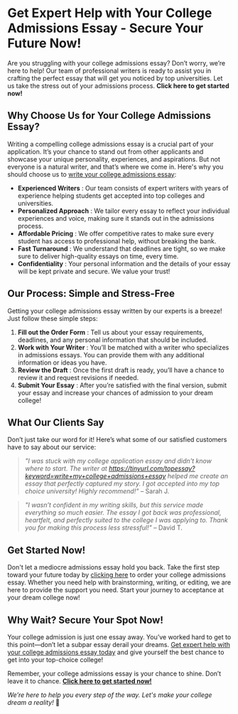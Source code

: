 # Get Expert Help with Your College Admissions Essay - Secure Your Future Now!

Are you struggling with your college admissions essay? Don’t worry, we’re here to help! Our team of professional writers is ready to assist you in crafting the perfect essay that will get you noticed by top universities. Let us take the stress out of your admissions process. **Click here to get started now!**

## Why Choose Us for Your College Admissions Essay?

Writing a compelling college admissions essay is a crucial part of your application. It’s your chance to stand out from other applicants and showcase your unique personality, experiences, and aspirations. But not everyone is a natural writer, and that’s where we come in. Here's why you should choose us to [write your college admissions essay](https://tinyurl.com/topessay?keyword=write+my+college+admissions+essay):

- **Experienced Writers** : Our team consists of expert writers with years of experience helping students get accepted into top colleges and universities.
- **Personalized Approach** : We tailor every essay to reflect your individual experiences and voice, making sure it stands out in the admissions process.
- **Affordable Pricing** : We offer competitive rates to make sure every student has access to professional help, without breaking the bank.
- **Fast Turnaround** : We understand that deadlines are tight, so we make sure to deliver high-quality essays on time, every time.
- **Confidentiality** : Your personal information and the details of your essay will be kept private and secure. We value your trust!

## Our Process: Simple and Stress-Free

Getting your college admissions essay written by our experts is a breeze! Just follow these simple steps:

1. **Fill out the Order Form** : Tell us about your essay requirements, deadlines, and any personal information that should be included.
2. **Work with Your Writer** : You’ll be matched with a writer who specializes in admissions essays. You can provide them with any additional information or ideas you have.
3. **Review the Draft** : Once the first draft is ready, you’ll have a chance to review it and request revisions if needed.
4. **Submit Your Essay** : After you’re satisfied with the final version, submit your essay and increase your chances of admission to your dream college!

## What Our Clients Say

Don’t just take our word for it! Here’s what some of our satisfied customers have to say about our service:

> _"I was stuck with my college application essay and didn't know where to start. The writer at https://tinyurl.com/topessay?keyword=write+my+college+admissions+essay helped me create an essay that perfectly captured my story. I got accepted into my top choice university! Highly recommend!"_ – Sarah J.

> _"I wasn’t confident in my writing skills, but this service made everything so much easier. The essay I got back was professional, heartfelt, and perfectly suited to the college I was applying to. Thank you for making this process less stressful!"_ – David T.

## Get Started Now!

Don't let a mediocre admissions essay hold you back. Take the first step toward your future today by [clicking here](https://tinyurl.com/topessay?keyword=write+my+college+admissions+essay) to order your college admissions essay. Whether you need help with brainstorming, writing, or editing, we are here to provide the support you need. Start your journey to acceptance at your dream college now!

## Why Wait? Secure Your Spot Now!

Your college admission is just one essay away. You’ve worked hard to get to this point—don’t let a subpar essay derail your dreams. [Get expert help with your college admissions essay today](https://tinyurl.com/topessay?keyword=write+my+college+admissions+essay) and give yourself the best chance to get into your top-choice college!

Remember, your college admissions essay is your chance to shine. Don’t leave it to chance. **[Click here to get started now!](https://tinyurl.com/topessay?keyword=write+my+college+admissions+essay)**

_We’re here to help you every step of the way. Let's make your college dream a reality!_ 🌟
